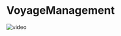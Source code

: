 # VoyageManagement


![video](https://github.com/hossam1014/VoyageManagement/assets/115981695/42045650-ab4e-4d1d-bb82-9981bfe2f6f5)

